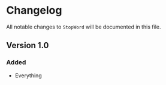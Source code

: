 # Changelog

All notable changes to `StopWord` will be documented in this file.

## Version 1.0

### Added
- Everything
